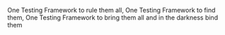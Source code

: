 One Testing Framework to rule them all, One Testing Framework to find them,
One Testing Framework to bring them all and in the darkness bind them
